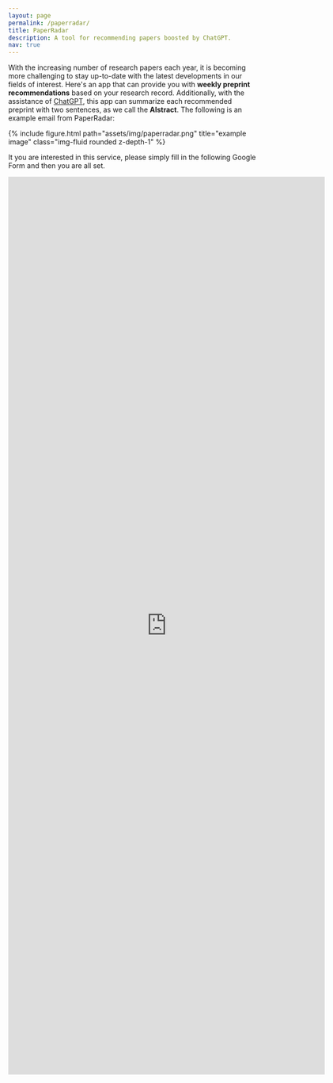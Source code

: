 ```yaml
---
layout: page
permalink: /paperradar/
title: PaperRadar
description: A tool for recommending papers boosted by ChatGPT.
nav: true
---
```


With the increasing number of research papers each year, it is becoming more challenging to stay up-to-date with the latest developments in our fields of interest. Here's an app that can provide you with **weekly preprint recommendations** based on your research record. Additionally, with the assistance of [ChatGPT](https://openai.com/blog/chatgpt), this app can summarize each recommended preprint with two sentences, as we call the **AIstract**. The following is an example email from PaperRadar:

<div class="row justify-content-sm-center">
    <div class="col-sm-8 mt-3 mt-md-0">
        {% include figure.html path="assets/img/paperradar.png" title="example image" class="img-fluid rounded z-depth-1" %}
    </div>
</div>

It you are interested in this service, please simply fill in the following Google Form and then you are all set.

<iframe src="https://docs.google.com/forms/d/e/1FAIpQLSecnIIdF-CR8UcA9x_aD_InA6vf1uGYuM_1x1M9GA352zFS0Q/viewform?embedded=true" width="640" height="1812" frameborder="0" marginheight="0" marginwidth="0">Loading…</iframe>


